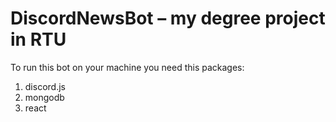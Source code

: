 # DiscordNewsBot – my degree project in RTU

To run this bot on your machine you need this packages:
1. discord.js
2. mongodb
3. react